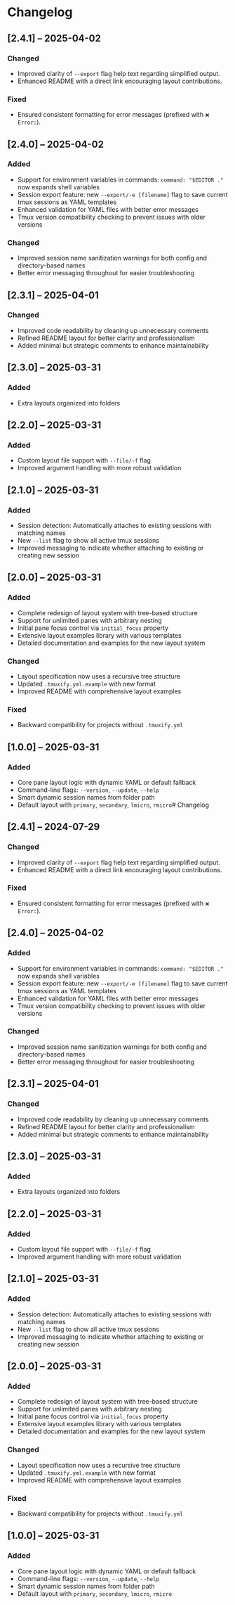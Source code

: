 # Changelog

## [2.4.1] – 2025-04-02

### Changed
- Improved clarity of `--export` flag help text regarding simplified output.
- Enhanced README with a direct link encouraging layout contributions.

### Fixed
- Ensured consistent formatting for error messages (prefixed with `❌ Error:`).

## [2.4.0] – 2025-04-02

### Added
- Support for environment variables in commands: `command: "$EDITOR ."` now expands shell variables
- Session export feature: new `--export/-e [filename]` flag to save current tmux sessions as YAML templates
- Enhanced validation for YAML files with better error messages
- Tmux version compatibility checking to prevent issues with older versions

### Changed
- Improved session name sanitization warnings for both config and directory-based names
- Better error messaging throughout for easier troubleshooting

## [2.3.1] – 2025-04-01

### Changed
- Improved code readability by cleaning up unnecessary comments
- Refined README layout for better clarity and professionalism
- Added minimal but strategic comments to enhance maintainability

## [2.3.0] – 2025-03-31

### Added
- Extra layouts organized into folders

## [2.2.0] – 2025-03-31

### Added
- Custom layout file support with `--file/-f` flag
- Improved argument handling with more robust validation

## [2.1.0] – 2025-03-31

### Added
- Session detection: Automatically attaches to existing sessions with matching names
- New `--list` flag to show all active tmux sessions
- Improved messaging to indicate whether attaching to existing or creating new session

## [2.0.0] – 2025-03-31

### Added
- Complete redesign of layout system with tree-based structure
- Support for unlimited panes with arbitrary nesting
- Initial pane focus control via `initial_focus` property
- Extensive layout examples library with various templates
- Detailed documentation and examples for the new layout system

### Changed
- Layout specification now uses a recursive tree structure
- Updated `.tmuxify.yml.example` with new format
- Improved README with comprehensive layout examples

### Fixed
- Backward compatibility for projects without `.tmuxify.yml`

## [1.0.0] – 2025-03-31

### Added
- Core pane layout logic with dynamic YAML or default fallback
- Command-line flags: `--version`, `--update`, `--help`
- Smart dynamic session names from folder path
- Default layout with `primary`, `secondary`, `lmicro`, `rmicro`# Changelog

## [2.4.1] – 2024-07-29

### Changed
- Improved clarity of `--export` flag help text regarding simplified output.
- Enhanced README with a direct link encouraging layout contributions.

### Fixed
- Ensured consistent formatting for error messages (prefixed with `❌ Error:`).

## [2.4.0] – 2025-04-02

### Added
- Support for environment variables in commands: `command: "$EDITOR ."` now expands shell variables
- Session export feature: new `--export/-e [filename]` flag to save current tmux sessions as YAML templates
- Enhanced validation for YAML files with better error messages
- Tmux version compatibility checking to prevent issues with older versions

### Changed
- Improved session name sanitization warnings for both config and directory-based names
- Better error messaging throughout for easier troubleshooting

## [2.3.1] – 2025-04-01

### Changed
- Improved code readability by cleaning up unnecessary comments
- Refined README layout for better clarity and professionalism
- Added minimal but strategic comments to enhance maintainability

## [2.3.0] – 2025-03-31

### Added
- Extra layouts organized into folders

## [2.2.0] – 2025-03-31

### Added
- Custom layout file support with `--file/-f` flag
- Improved argument handling with more robust validation

## [2.1.0] – 2025-03-31

### Added
- Session detection: Automatically attaches to existing sessions with matching names
- New `--list` flag to show all active tmux sessions
- Improved messaging to indicate whether attaching to existing or creating new session

## [2.0.0] – 2025-03-31

### Added
- Complete redesign of layout system with tree-based structure
- Support for unlimited panes with arbitrary nesting
- Initial pane focus control via `initial_focus` property
- Extensive layout examples library with various templates
- Detailed documentation and examples for the new layout system

### Changed
- Layout specification now uses a recursive tree structure
- Updated `.tmuxify.yml.example` with new format
- Improved README with comprehensive layout examples

### Fixed
- Backward compatibility for projects without `.tmuxify.yml`

## [1.0.0] – 2025-03-31

### Added
- Core pane layout logic with dynamic YAML or default fallback
- Command-line flags: `--version`, `--update`, `--help`
- Smart dynamic session names from folder path
- Default layout with `primary`, `secondary`, `lmicro`, `rmicro`

